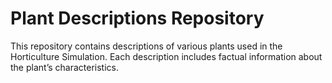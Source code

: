 # Plant Descriptions Repository

This repository contains descriptions of various plants used in the Horticulture Simulation. Each description includes factual information about the plant’s characteristics.
